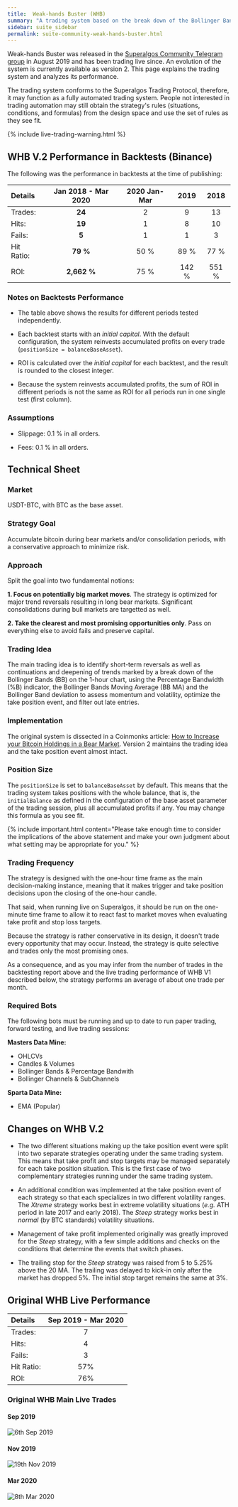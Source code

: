 ```yaml
---
title:  Weak-hands Buster (WHB)
summary: "A trading system based on the break down of the Bollinger Bands idea, designed to accumulate Bitcoin, targeting major downward market moves."
sidebar: suite_sidebar
permalink: suite-community-weak-hands-buster.html
---
```


Weak-hands Buster was released in the <a href="https://t.me/superalgoscommunity" rel="nofollow" rel="noopener" target="_blank">Superalgos Community Telegram group</a> in August 2019 and has been trading live since. An evolution of the system is currently available as version 2. This page explains the trading system and analyzes its performance.

The trading system conforms to the Superalgos Trading Protocol, therefore, it may function as a fully automated trading system. People not interested in trading automation may still obtain the strategy's rules (situations, conditions, and formulas) from the design space and use the set of rules as they see fit.

{% include live-trading-warning.html %}

## WHB V.2 Performance in Backtests (Binance)

The following was the performance in backtests at the time of publishing:

| Details | Jan 2018 - Mar 2020 | 2020 Jan-Mar | 2019 | 2018 | 
| :--- | :---: | :---: | :---: | :---: |
| Trades: | **24** | 2 | 9 | 13 |
| Hits: | **19** | 1 | 8 | 10 |
| Fails: | **5** | 1 | 1 | 3 |
|Hit Ratio: | **79 %** | 50 % | 89 % | 77 % |
| ROI: | **2,662 %** | 75 % | 142 % | 551 % |

### Notes on Backtests Performance

* The table above shows the results for different periods tested independently. 

* Each backtest starts with an *initial capital*. With the default configuration, the system reinvests accumulated profits on every trade (```positionSize = balanceBaseAsset```).

* ROI is calculated over the *initial capital* for each backtest, and the result is rounded to the closest integer. 

* Because the system reinvests accumulated profits, the sum of ROI in different periods is not the same as ROI for all periods run in one single test (first column).

### Assumptions

* Slippage: 0.1 % in all orders.

* Fees: 0.1 % in all orders.

## Technical Sheet

### Market

USDT-BTC, with BTC as the base asset.

### Strategy Goal

Accumulate bitcoin during bear markets and/or consolidation periods, with a conservative approach to minimize risk.

### Approach

Split the goal into two fundamental notions:

**1. Focus on potentially big market moves**. The strategy is optimized for major trend reversals resulting in long bear markets. Significant consolidations during bull markets are targetted as well.

**2. Take the clearest and most promising opportunities only**. Pass on everything else to avoid fails and preserve capital.

### Trading Idea

The main trading idea is to identify short-term reversals as well as continuations and deepening of trends marked by a break down of the Bollinger Bands (BB) on the 1-hour chart, using the Percentage Bandwidth (%B) indicator, the Bollinger Bands Moving Average (BB MA) and the Bollinger Band deviation to assess momentum and volatility, optimize the take position event, and filter out late entries.

### Implementation

The original system is dissected in a Coinmonks article: <a href="https://medium.com/coinmonks/how-to-increase-your-bitcoin-holdings-in-a-bear-market-part-i-5701f34be067?source=friends_link&sk=2906d9d350852c8f64004a2b5793d5ec" rel="noopener" target="_blank">How to Increase your Bitcoin Holdings in a Bear Market</a>. Version 2 maintains the trading idea and the take position event almost intact. 

### Position Size

The ```positionSize``` is set to ```balanceBaseAsset``` by default. This means that the trading system takes positions with the whole balance, that is, the ```initialBalance``` as defined in the configuration of the base asset parameter of the trading session, plus all accumulated profits if any. You may change this formula as you see fit.

{% include important.html content="Please take enough time to consider the implications of the above statement and make your own judgment about what setting may be appropriate for you." %}

### Trading Frequency

The strategy is designed with the one-hour time frame as the main decision-making instance, meaning that it makes trigger and take position decisions upon the closing of the one-hour candle.

That said, when running live on Superalgos, it should be run on the one-minute time frame to allow it to react fast to market moves when evaluating take profit and stop loss targets.

Because the strategy is rather conservative in its design, it doesn't trade every opportunity that may occur. Instead, the strategy is quite selective and trades only the most promising ones.

As a consequence, and as you may infer from the number of trades in the backtesting report above and the live trading performance of WHB V1 described below, the strategy performs an average of about one trade per month.

### Required Bots

The following bots must be running and up to date to run paper trading, forward testing, and live trading sessions:

**Masters Data Mine:**

* OHLCVs
* Candles & Volumes
* Bollinger Bands & Percentage Bandwith
* Bollinger Channels & SubChannels

**Sparta Data Mine:**

* EMA (Popular)

## Changes on WHB V.2

* The two different situations making up the take position event were split into two separate strategies operating under the same trading system. This means that take profit and stop targets may be managed separately for each take position situation. This is the first case of two complementary strategies running under the same trading system.

* An additional condition was implemented at the take position event of each strategy so that each specializes in two different volatility ranges. The *Xtreme* strategy works best in extreme volatility situations (*e.g.* ATH period in late 2017 and early 2018). The *Steep* strategy works best in *normal* (by BTC standards) volatility situations.

* Management of take profit implemented originally was greatly improved for the *Steep* strategy, with a few simple additions and checks on the conditions that determine the events that switch phases.

* The trailing stop for the *Steep* strategy was raised from 5 to 5.25% above the 20 MA. The trailing was delayed to kick-in only after the market has dropped 5%. The initial stop target remains the same at 3%.

## Original WHB Live Performance

| Details | Sep 2019 - Mar 2020 |
| :--- | :---: |
| Trades: | 7 |
| Hits: | 4 |
| Fails: | 3 |
| Hit Ratio: | 57% |
| ROI: | 76% |

### Original WHB Main Live Trades

#### Sep 2019

![6th Sep  2019](https://user-images.githubusercontent.com/13994516/79866577-43febb00-83dd-11ea-851a-398db2c4a60c.PNG)

#### Nov 2019

![19th Nov  2019](https://user-images.githubusercontent.com/13994516/79866595-4d882300-83dd-11ea-9608-b57a342690e3.PNG)

#### Mar 2020

![8th Mar  2020](https://user-images.githubusercontent.com/13994516/79866599-4eb95000-83dd-11ea-9c51-66ffd99b41bd.PNG)
